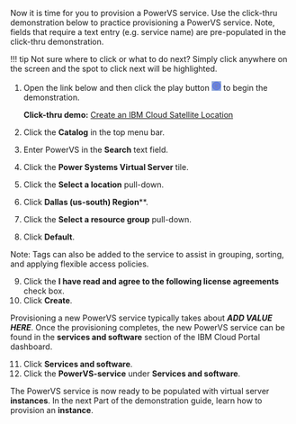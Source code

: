 Now it is time for you to provision a PowerVS service. Use the click-thru demonstration below to practice provisioning a PowerVS service. Note, fields that require a text entry (e.g. service name) are pre-populated in the click-thru demonstration.

!!! tip
    Not sure where to click or what to do next? Simply click anywhere on the screen and the spot to click next will be highlighted.

1. Open the link below and then click the play button ![](_attachments/ClickThruPlayButton.png) to begin the demonstration.

    **Click-thru demo:** <a href="https://ibm.github.io/SalesEnablement-Satellite-L3-Sales/includes/SatLocationCreation/index.html" target ="_blank">Create an IBM Cloud Satellite Location</a>

2. Click the **Catalog** in the top menu bar.
3. Enter PowerVS in the **Search** text field.
4. Click the **Power Systems Virtual Server** tile.
5. Click the **Select a location** pull-down.
6. Click **Dallas (us-south) Region****.
7. Click the **Select a resource group** pull-down.
8. Click **Default**.

Note: Tags can also be added to the service to assist in grouping, sorting, and applying flexible access policies.

9. Click the **I have read and agree to the following license agreements** check box.
10. Click **Create**.

Provisioning a new PowerVS service typically takes about ***ADD VALUE HERE***. Once the provisioning completes, the new PowerVS service can be found in the **services and software** section of the IBM Cloud Portal dashboard.

11. Click **Services and software**.
12. Click the **PowerVS-service** under **Services and software**.

The PowerVS service is now ready to be populated with virtual server **instances**. In the next Part of the demonstration guide, learn how to provision an **instance**.
